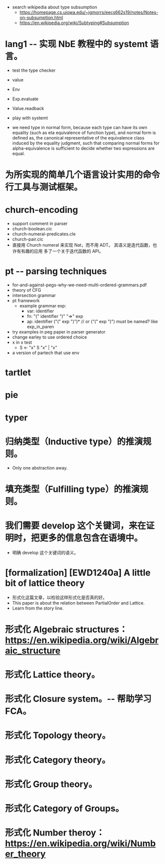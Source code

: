 - search wikipedia about type subsumption
  - https://homepage.cs.uiowa.edu/~jgmorrs/eecs662s19/notes/Notes-on-subsumption.html
  - https://en.wikipedia.org/wiki/Subtyping#Subsumption

# lang1 -- 实现 NbE 教程中的 systemt 语言。

- test the type checker
- value
- Env
- Exp.evaluate
- Value.readback
- play with systemt

- we need type in normal form,
  because each type can have its own equality
  (such as eta equivalence of function type),
  and normal form is defined as,
  the canonical representative of the equivalence class
  induced by the equality judgment,
  such that comparing normal forms for alpha-equivalence
  is sufficient to decide whether two expressions are equal.

# 为所实现的简单几个语言设计实用的命令行工具与测试框架。

# church-encoding

- support comment in parser
- church-boolean.cic
- church-numeral-predicates.cle
- church-pair.cic
- 直接用 Church numeral 来实现 Nat，而不用 ADT。
  其语义是迭代函数，也许有有趣的应用
  多了一个关于迭代函数的 API。

# pt -- parsing techniques

- for-and-against-pegs-why-we-need-multi-ordered-grammars.pdf
- theory of CFG
- intersection grammar
- pt framework
  - example grammar
    exp:
    - var: identifier
    - fn: "(" identifier ")" "=>" exp
    - ap: identifier ("(" exp ")")*
    // or ("(" exp ")") must be named? like exp_in_paren
- try examples in peg paper in parser generator
- change earley to use ordered choice
- x in x test
  - S <- "x" S "x" | "x"
- a version of partech that use env

# tartlet

# pie

# typer

# 归纳类型（Inductive type）的推演规则。

- Only one abstraction away.

# 填充类型（Fulfilling type）的推演规则。

# 我们需要 develop 这个关键词，来在证明时，把更多的信息包含在语境中。

- 明确 develop 这个关键词的语义。

# [formalization] [EWD1240a] A little bit of lattice theory

- 形式化这篇文章，以检验这样形式化是否真的好。
- This paper is about the relation between PartialOrder and Lattice.
- Learn from the story line.

# 形式化 Algebraic structures：https://en.wikipedia.org/wiki/Algebraic_structure

# 形式化 Lattice theory。

# 形式化 Closure system。-- 帮助学习 FCA。

# 形式化 Topology theory。

# 形式化 Category theory。

# 形式化 Group theory。

# 形式化 Category of Groups。

# 形式化 Number theroy：https://en.wikipedia.org/wiki/Number_theory
